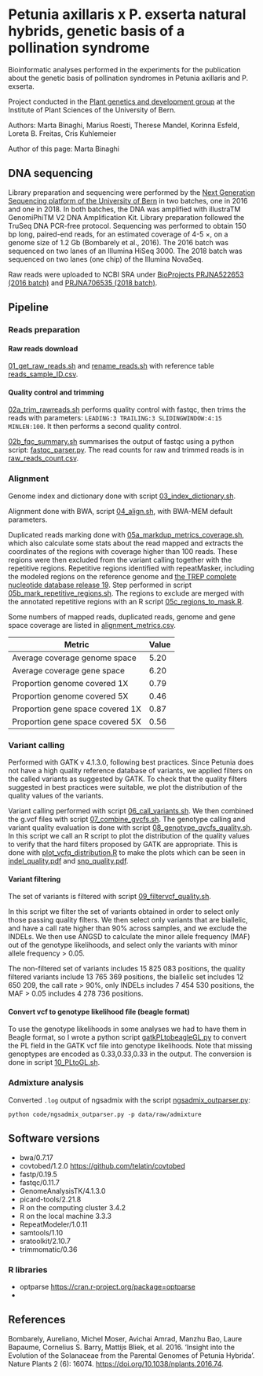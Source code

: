 # Petunia axillaris x P. exserta natural hybrids, genetic basis of a pollination syndrome

Bioinformatic analyses performed in the experiments for the publication about the genetic basis of pollination syndromes in Petunia axillaris and P. exserta.

Project conducted in the [Plant genetics and development group](https://www.ips.unibe.ch/research/deve/index_eng.html) at the Institute of Plant Sciences of the University of Bern.

Authors: Marta Binaghi, Marius Roesti, Therese Mandel, Korinna Esfeld, Loreta B. Freitas, Cris Kuhlemeier

Author of this page: Marta Binaghi

## DNA sequencing

Library preparation and sequencing were performed by the [Next Generation Sequencing platform of the University of Bern](https://www.ngs.unibe.ch/) in two batches, one in 2016 and one in 2018. In both batches, the DNA was amplified with illustraTM GenomiPhiTM V2 DNA Amplification Kit. Library preparation followed the TruSeq DNA PCR-free protocol. Sequencing was performed to obtain 150 bp long, paired-end reads, for an estimated coverage of 4-5 ×, on a genome size of 1.2 Gb (Bombarely et al., 2016). The 2016 batch was sequenced on two lanes of an Illumina HiSeq 3000. The 2018 batch was sequenced on two lanes (one chip) of the Illumina NovaSeq.

Raw reads were uploaded to NCBI SRA under [BioProjects PRJNA522653 (2016 batch)](https://www.ncbi.nlm.nih.gov/bioproject/PRJNA522653) and [PRJNA706535 (2018 batch)](https://www.ncbi.nlm.nih.gov/bioproject/PRJNA706535).


## Pipeline

### Reads preparation

#### Raw reads download

[01_get_raw_reads.sh](code/01_get_raw_reads.sh) and [rename_reads.sh](code/rename_reads.sh) with reference table [reads_sample_ID.csv](data/reads_sample_ID.csv).

#### Quality control and trimming

[02a_trim_rawreads.sh](code/02a_trim_rawreads.sh) performs quality control with fastqc, then trims the reads with parameters:
` LEADING:3 TRAILING:3 SLIDINGWINDOW:4:15 MINLEN:100 `. It then performs a second quality control.

[02b_fqc_summary.sh](code/02b_fqc_summary.sh) summarises the output of fastqc using a python script: [fastqc_parser.py](code/fastqc_parser.py).
The read counts for raw and trimmed reads is in [raw_reads_count.csv](data/raw_reads_count.csv).


### Alignment

Genome index and dictionary done with script [03_index_dictionary.sh](code/03_index_dictionary.sh).

Alignment done with BWA, script [04_align.sh](code/04_align.sh), with BWA-MEM default parameters.

Duplicated reads marking done with [05a_markdup_metrics_coverage.sh](code/05a_markdup_metrics_coverage.sh), which also calculate some stats about the read mapped and extracts the coordinates of the regions with coverage higher than 100 reads. These regions were then excluded from the variant calling together with the repetitive regions. Repetitive regions identified with repeatMasker, including the modeled regions on the reference genome and [the TREP complete nucleotide database release 19](https://trep-db.uzh.ch/). Step performed in script [05b_mark_repetitive_regions.sh](code/05b_mark_repetitive_regions.sh). The regions to exclude are merged with the annotated repetitive regions with an R script [05c_regions_to_mask.R](code/05c_regions_to_mask.R).

Some numbers of mapped reads, duplicated reads, genome and gene space coverage are listed in [alignment_metrics.csv](data/alignment_metrics.csv).

| Metric | Value | 
| --------------- | --------------- |
| Average coverage genome space | 5.20 |
| Average coverage gene space | 6.20 | 
| Proportion genome covered 1X | 0.79 |
| Proportion genome covered 5X | 0.46 |
| Proportion gene space covered 1X | 0.87|
| Proportion gene space covered 5X | 0.56 |


### Variant calling

Performed with GATK v 4.1.3.0, following best practices. Since Petunia does not have a high quality reference database of variants, we applied filters on the called variants as suggested by GATK. To check that the quality filters suggested in best practices were suitable, we plot the distribution of the quality values of the variants. 

Variant calling performed with script [06_call_variants.sh](code/06_call_variants.sh). We then combined the g.vcf files with script [07_combine_gvcfs.sh](code/07_combine_gvcfs.sh). The genotype calling and variant quality evaluation is done with script [08_genotype_gvcfs_quality.sh](08_genotype_gvcfs_quality.sh). In this script we call an R script to plot the distribution of the quality values to verify that the hard filters proposed by GATK are appropriate. This is done with [plot_vcfq_distribution.R](code/plot_vcfq_distribution.R) to make the plots which can be seen in [indel_quality.pdf](data/indel_quality.pdf) and [snp_quality.pdf](data/snp_quality.pdf).

#### Variant filtering

The set of variants is filtered with script [09_filtervcf_quality.sh](code/09_filtervcf_quality.sh).

In this script we filter the set of variants obtained in order to select only those passing quality filters. We then select only variants that are biallelic, and have a call rate higher than 90% across samples, and we exclude the INDELs. We then use ANGSD to calculate the minor allele frequency (MAF) out of the genotype likelihoods, and select only the variants with minor allele frequency > 0.05.

The non-filtered set of variants includes 15 825 083 positions, the quality filtered variants include 13 765 369 positions, the biallelic set includes 12 650 209, the call rate > 90%, only INDELs includes 7 454 530 positions, the MAF > 0.05 includes 4 278 736 positions.

#### Convert vcf to genotype likelihood file (beagle format)

To use the genotype likelihoods in some analyses we had to have them in Beagle format, so I wrote a python script [gatkPLtobeagleGL.py](code/gatkPLtobeagleGL.py) to convert the PL field in the GATK vcf file into genotype likelihoods. Note that missing genoptypes are encoded as 0.33,0.33,0.33 in the output. The conversion is done in script [10_PLtoGL.sh](code/10_PLtoGL.sh).

### Admixture analysis

Converted `.log` output of ngsadmix with the script [ngsadmix_outparser.py](code/ngsadmix_outparser.py):

```
python code/ngsadmix_outparser.py -p data/raw/admixture
```



## Software versions

- bwa/0.7.17
- covtobed/1.2.0 https://github.com/telatin/covtobed
- fastp/0.19.5
- fastqc/0.11.7
- GenomeAnalysisTK/4.1.3.0
- picard-tools/2.21.8
- R on the computing cluster 3.4.2
- R on the local machine 3.3.3
- RepeatModeler/1.0.11
- samtools/1.10
- sratoolkit/2.10.7
- trimmomatic/0.36

### R libraries

- optparse https://cran.r-project.org/package=optparse
- 

## References

Bombarely, Aureliano, Michel Moser, Avichai Amrad, Manzhu Bao, Laure Bapaume, Cornelius S. Barry, Mattijs Bliek, et al. 2016. ‘Insight into the Evolution of the Solanaceae from the Parental Genomes of Petunia Hybrida’. Nature Plants 2 (6): 16074. https://doi.org/10.1038/nplants.2016.74.

